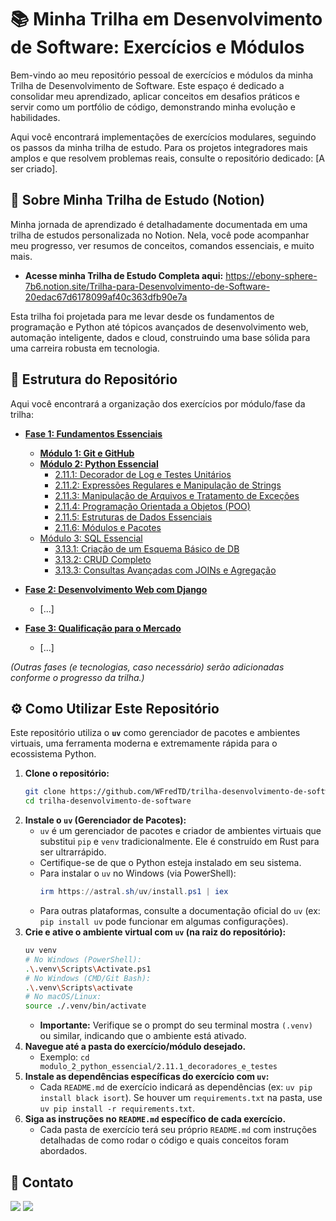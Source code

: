 # 📚 Minha Trilha em Desenvolvimento de Software: Exercícios e Módulos

Bem-vindo ao meu repositório pessoal de exercícios e módulos da minha Trilha de Desenvolvimento de Software. Este espaço é dedicado a consolidar meu aprendizado, aplicar conceitos em desafios práticos e servir como um portfólio de código, demonstrando minha evolução e habilidades.

Aqui você encontrará implementações de exercícios modulares, seguindo os passos da minha trilha de estudo. Para os projetos integradores mais amplos e que resolvem problemas reais, consulte o repositório dedicado: [A ser criado].

## 🌟 Sobre Minha Trilha de Estudo (Notion)

Minha jornada de aprendizado é detalhadamente documentada em uma trilha de estudos personalizada no Notion. Nela, você pode acompanhar meu progresso, ver resumos de conceitos, comandos essenciais, e muito mais.

* **Acesse minha Trilha de Estudo Completa aqui:** https://ebony-sphere-7b6.notion.site/Trilha-para-Desenvolvimento-de-Software-20edac67d6178099af40c363dfb90e7a

Esta trilha foi projetada para me levar desde os fundamentos de programação e Python até tópicos avançados de desenvolvimento web, automação inteligente, dados e cloud, construindo uma base sólida para uma carreira robusta em tecnologia.

## 📁 Estrutura do Repositório

Aqui você encontrará a organização dos exercícios por módulo/fase da trilha:

* **[Fase 1: Fundamentos Essenciais](fase_1_fundamentos_essenciais/README.md)**
    * **[Módulo 1: Git e GitHub](fase_1_fundamentos_essenciais/modulo_1_git_e_github/README.md)**
    * **[Módulo 2: Python Essencial](fase_1_fundamentos_essenciais/modulo_2_python_essencial/README.md)**
        * [2.11.1: Decorador de Log e Testes Unitários](fase_1_fundamentos_essenciais/modulo_2_python_essencial/2.11.1_decoradores_e_testes/README.md)
        * [2.11.2: Expressões Regulares e Manipulação de Strings](fase_1_fundamentos_essenciais/modulo_2_python_essencial/2.11.2_expressoes_regulares/README.md)
        * [2.11.3: Manipulação de Arquivos e Tratamento de Exceções](fase_1_fundamentos_essenciais/modulo_2_python_essencial/2.11.3_arquivos_e_excecoes/README.md)
        * [2.11.4: Programação Orientada a Objetos (POO)](fase_1_fundamentos_essenciais/modulo_2_python_essencial/2.11.4_poo/README.md)
        * [2.11.5: Estruturas de Dados Essenciais](fase_1_fundamentos_essenciais/modulo_2_python_essencial/2.11.5_estruturas_de_dados/README.md)
        * [2.11.6: Módulos e Pacotes](fase_1_fundamentos_essenciais/modulo_2_python_essencial/2.11.6_modulos_e_pacotes/README.md)
    * [Módulo 3: SQL Essencial](fase_1_fundamentos_essenciais/modulo_3_sql_essencial/README.md)
        * [3.13.1: Criação de um Esquema Básico de DB](fase_1_fundamentos_essenciais/modulo_3_sql_essencial/3.13.1_esquema_basico/README.md)
        * [3.13.2: CRUD Completo](fase_1_fundamentos_essenciais/modulo_3_sql_essencial/3.13.2_crud/README.md)
        * [3.13.3: Consultas Avançadas com JOINs e Agregação](fase_1_fundamentos_essenciais/modulo_3_sql_essencial/3.13.3_consultas_avancadas/README.md)

* **[Fase 2: Desenvolvimento Web com Django](fase_2_desenvolvimento_web_com_django/README.md)**
    * [...]

* **[Fase 3: Qualificação para o Mercado](fase_3_qualificacao_para_o_mercado/README.md)**
    * [...]

*(Outras fases (e tecnologias, caso necessário) serão adicionadas conforme o progresso da trilha.)*


## ⚙️ Como Utilizar Este Repositório

Este repositório utiliza o **`uv`** como gerenciador de pacotes e ambientes virtuais, uma ferramenta moderna e extremamente rápida para o ecossistema Python.

1.  **Clone o repositório:**
    ```bash
    git clone https://github.com/WFredTD/trilha-desenvolvimento-de-software
    cd trilha-desenvolvimento-de-software
    ```
2.  **Instale o `uv` (Gerenciador de Pacotes):**
    * `uv` é um gerenciador de pacotes e criador de ambientes virtuais que substitui `pip` e `venv` tradicionalmente. Ele é construído em Rust para ser ultrarrápido.
    * Certifique-se de que o Python esteja instalado em seu sistema.
    * Para instalar o `uv` no Windows (via PowerShell):
        ```powershell
        irm https://astral.sh/uv/install.ps1 | iex
        ```
    * Para outras plataformas, consulte a documentação oficial do `uv` (ex: `pip install uv` pode funcionar em algumas configurações).
3.  **Crie e ative o ambiente virtual com `uv` (na raiz do repositório):**
    ```bash
    uv venv
    # No Windows (PowerShell):
    .\.venv\Scripts\Activate.ps1
    # No Windows (CMD/Git Bash):
    .\.venv\Scripts\activate
    # No macOS/Linux:
    source ./.venv/bin/activate
    ```
    * **Importante:** Verifique se o prompt do seu terminal mostra `(.venv)` ou similar, indicando que o ambiente está ativado.
4.  **Navegue até a pasta do exercício/módulo desejado.**
    * Exemplo: `cd modulo_2_python_essencial/2.11.1_decoradores_e_testes`
5.  **Instale as dependências específicas do exercício com `uv`:**
    * Cada `README.md` de exercício indicará as dependências (ex: `uv pip install black isort`). Se houver um `requirements.txt` na pasta, use `uv pip install -r requirements.txt`.
6.  **Siga as instruções no `README.md` específico de cada exercício.**
    * Cada pasta de exercício terá seu próprio `README.md` com instruções detalhadas de como rodar o código e quais conceitos foram abordados.

## 📧 Contato

<div>
    <a href = "mailto:fredtorresdreyer@gmail.com"><img loading="lazy" src="https://img.shields.io/badge/Gmail-D14836?style=for-the-badge&logo=gmail&logoColor=white" target="_blank"></a>
    <a href="https://www.linkedin.com/in/walterftdreyer/" target="_blank"><img loading="lazy" src="https://img.shields.io/badge/-LinkedIn-%230077B5?style=for-the-badge&logo=linkedin&logoColor=white" target="_blank"></a> 
</div>